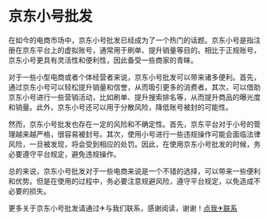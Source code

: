 # 京东小号批发

在如今的电商市场中，京东小号批发已经成为了一个热门的话题。京东小号是指注册在京东平台上的虚拟账号，通常用于刷单、提升销量等目的。相比于正规账号，京东小号更具有灵活性和便利性，因此备受一些商家的青睐。

对于一些小型电商或者个体经营者来说，京东小号批发可以带来诸多便利。首先，通过京东小号可以轻松提升销量和信誉，从而吸引更多的消费者。其次，可以借助京东小号进行一些营销活动，比如刷单、提升搜索排名等，从而提升商品的曝光度和销量。此外，京东小号还可以用于分散风险，降低账号被封的可能性。

然而，京东小号批发也存在一定的风险和不确定性。首先，京东平台对于小号的管理越来越严格，很容易被封号。其次，使用小号进行一些违规操作可能会面临法律风险，一旦被发现，将会受到相应的处罚。因此，在使用京东小号批发的时候，务必要遵守平台规定，避免违规操作。

总的来说，京东小号批发对于一些电商来说是一个不错的选择，可以带来一些便利和优势。但是在使用的过程中，务必要注意规避风险，遵守平台规定，以免造成不必要的损失。

更多关于京东小号批发请通过✈与我们联系，感谢阅读，谢谢！[点我✈联系](https://lm.k02.cc)
